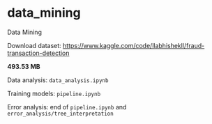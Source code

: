 # data_mining
Data Mining

Download dataset: [https://www.kaggle.com/code/llabhishekll/fraud-transaction-detection
](https://www.kaggle.com/datasets/ealaxi/paysim1)

__493.53 MB__

Data analysis: `data_analysis.ipynb`

Training models: `pipeline.ipynb`

Error analysis: end of `pipeline.ipynb` and `error_analysis/tree_interpretation`

